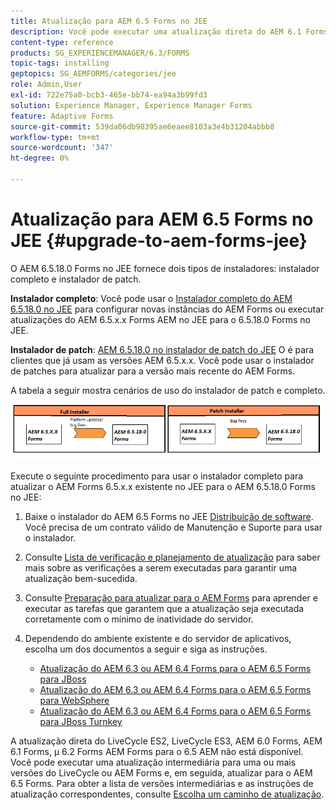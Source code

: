 ```yaml
---
title: Atualização para AEM 6.5 Forms no JEE
description: Você pode executar uma atualização direta do AEM 6.1 Forms, AEM 6.2 Forms e LiveCycle AEM ES4 SP1 para o 6.3 Forms.
content-type: reference
products: SG_EXPERIENCEMANAGER/6.3/FORMS
topic-tags: installing
geptopics: SG_AEMFORMS/categories/jee
role: Admin,User
exl-id: 722e75a0-bcb3-465e-bb74-ea94a3b99fd3
solution: Experience Manager, Experience Manager Forms
feature: Adaptive Forms
source-git-commit: 539da06db98395ae6eaee8103a3e4b31204abbb8
workflow-type: tm+mt
source-wordcount: '347'
ht-degree: 0%

---
```


# Atualização para AEM 6.5 Forms no JEE {#upgrade-to-aem-forms-jee}

O AEM 6.5.18.0 Forms no JEE fornece dois tipos de instaladores: instalador completo e instalador de patch.

**Instalador completo**: Você pode usar o [Instalador completo do AEM 6.5.18.0 no JEE](https://experienceleague.adobe.com/docs/experience-manager-release-information/aem-release-updates/forms-updates/aem-forms-releases.html) para configurar novas instâncias do AEM Forms ou executar atualizações do AEM 6.5.x.x Forms AEM no JEE para o 6.5.18.0 Forms no JEE.

**Instalador de patch**: [AEM 6.5.18.0 no instalador de patch do JEE](https://experienceleague.adobe.com/docs/experience-manager-release-information/aem-release-updates/forms-updates/aem-forms-releases.html) O é para clientes que já usam as versões AEM 6.5.x.x. Você pode usar o instalador de patches para atualizar para a versão mais recente do AEM Forms.

A tabela a seguir mostra cenários de uso do instalador de patch e completo.

![Cenário do instalador completo e de patch](assets/full-and-patch-installer.png)

Execute o seguinte procedimento para usar o instalador completo para atualizar o AEM Forms 6.5.x.x existente no JEE para o AEM 6.5.18.0 Forms no JEE:

1. Baixe o instalador do AEM 6.5 Forms no JEE [Distribuição de software](https://experience.adobe.com/#/downloads/content/software-distribution/br/aem.html). Você precisa de um contrato válido de Manutenção e Suporte para usar o instalador.
1. Consulte [Lista de verificação e planejamento de atualização](https://www.adobe.com/go/learn_aemforms_upgrade_checklist_65) para saber mais sobre as verificações a serem executadas para garantir uma atualização bem-sucedida.
1. Consulte [Preparação para atualizar para o AEM Forms](https://www.adobe.com/go/learn_aemforms_prepareupgrade_65) para aprender e executar as tarefas que garantem que a atualização seja executada corretamente com o mínimo de inatividade do servidor.
1. Dependendo do ambiente existente e do servidor de aplicativos, escolha um dos documentos a seguir e siga as instruções.

   * [Atualização do AEM 6.3 ou AEM 6.4 Forms para o AEM 6.5 Forms para JBoss](https://www.adobe.com/go/learn_aemforms_upgradeJBoss_65)
   * [Atualização do AEM 6.3 ou AEM 6.4 Forms para o AEM 6.5 Forms para WebSphere](https://www.adobe.com/go/learn_aemforms_upgradeWebSphere_65)
   * [Atualização do AEM 6.3 ou AEM 6.4 Forms para o AEM 6.5 Forms para JBoss Turnkey](https://www.adobe.com/go/learn_aemforms_upgradeTurnkey_65)

A atualização direta do LiveCycle ES2, LiveCycle ES3, AEM 6.0 Forms, AEM 6.1 Forms, µ 6.2 Forms AEM Forms para o 6.5 AEM não está disponível. Você pode executar uma atualização intermediária para uma ou mais versões do LiveCycle ou AEM Forms e, em seguida, atualizar para o AEM 6.5 Forms. Para obter a lista de versões intermediárias e as instruções de atualização correspondentes, consulte [Escolha um caminho de atualização](upgrade.md).
